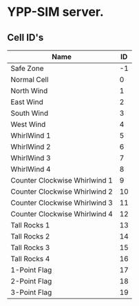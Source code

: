 # YPP-SIM server.

## Cell ID's

| Name                          | ID  |
| ----------------------------- | --- |
| Safe Zone                     | -1  |
| Normal Cell                   | 0   |
| North Wind                    | 1   |
| East Wind                     | 2   |
| South Wind                    | 3   |
| West Wind                     | 4   |
| WhirlWind 1                   | 5   |
| WhirlWind 2                   | 6   |
| WhirlWind 3                   | 7   |
| WhirlWind 4                   | 8   |
| Counter Clockwise Whirlwind 1 | 9   |
| Counter Clockwise Whirlwind 2 | 10  |
| Counter Clockwise Whirlwind 3 | 11  |
| Counter Clockwise Whirlwind 4 | 12  |
| Tall Rocks 1                  | 13  |
| Tall Rocks 2                  | 14  |
| Tall Rocks 3                  | 15  |
| Tall Rocks 4                  | 16  |
| 1-Point Flag                  | 17  |
| 2-Point Flag                  | 18  |
| 3-Point Flag                  | 19  |
